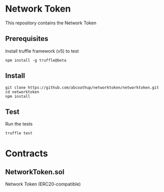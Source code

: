 # Network Token
This repository contains the Network Token

## Prerequisites

Install truffle framework (v5) to test

```
npm install -g truffle@beta
```


## Install
```
git clone https://github.com/abcoathup/networktoken/networktoken.git
cd networktoken
npm install
```

## Test
Run the tests

```
truffle test
```

# Contracts

## NetworkToken.sol
Network Token (ERC20-compatible)